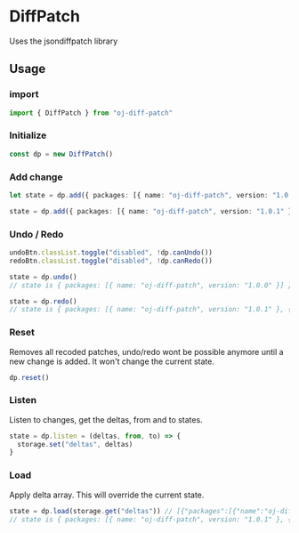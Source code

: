 # DiffPatch
Uses the jsondiffpatch library

## Usage

### import
```typescript
import { DiffPatch } from "oj-diff-patch"
```

### Initialize
```typescript
const dp = new DiffPatch()
```

### Add change
```typescript
let state = dp.add({ packages: [{ name: "oj-diff-patch", version: "1.0.0" }] })
```

```typescript
state = dp.add({ packages: [{ name: "oj-diff-patch", version: "1.0.1" }, { name: "oj-store", version: "1.0.0" }] })
```

### Undo / Redo
```typescript
undoBtn.classList.toggle("disabled", !dp.canUndo())
redoBtn.classList.toggle("disabled", !dp.canRedo())
```
```typescript
state = dp.undo()
// state is { packages: [{ name: "oj-diff-patch", version: "1.0.0" }] }
```
```typescript
state = dp.redo()
// state is { packages: [{ name: "oj-diff-patch", version: "1.0.1" }, { name: "oj-store", version: "1.0.0" }] }
```

### Reset
Removes all recoded patches, undo/redo wont be possible anymore until a new change is added.
It won't change the current state.

```typescript
dp.reset()
```

### Listen
Listen to changes, get the deltas, from and to states.

```typescript
state = dp.listen = (deltas, from, to) => {
  storage.set("deltas", deltas)
}
```

### Load
Apply delta array. 
This will override the current state.

```typescript
state = dp.load(storage.get("deltas")) // [{"packages":[{"name":"oj-diff-patch","version":"1.0.0"}]},{"packages":{"0":{"version":["1.0.0","1.0.1"]},"1":[{"name":"oj-store","version":"1.0.0"}],"_t":"a"}}]
// state is { packages: [{ name: "oj-diff-patch", version: "1.0.1" }, { name: "oj-store", version: "1.0.0" }] }
```